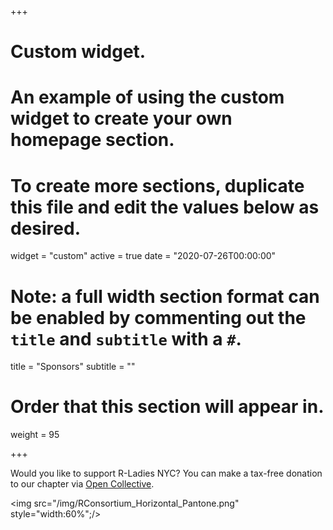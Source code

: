 +++
# Custom widget.
# An example of using the custom widget to create your own homepage section.
# To create more sections, duplicate this file and edit the values below as desired.
widget = "custom"
active = true
date = "2020-07-26T00:00:00"

# Note: a full width section format can be enabled by commenting out the `title` and `subtitle` with a `#`.
title = "Sponsors"
subtitle = ""

# Order that this section will appear in.
weight = 95

+++

Would you like to support R-Ladies NYC? You can make a tax-free donation to our chapter via [Open Collective](https://opencollective.com/rladies-nyc).

<img src="/img/RConsortium_Horizontal_Pantone.png" style="width:60%";/>
